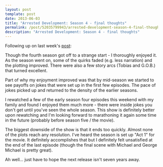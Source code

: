 ```yaml
---
layout: post
template: post
date: 2013-06-03
title: "Arrested Development: Season 4 - final thoughts"
permalink: /post/52035799943/arrested-development-season-4-final-thoughts
description: "Arrested Development: Season 4 - final thoughts"
---
```

Following up on last week's [post](http://blog.randylubin.com/post/51456112870/arrested-development-season-4-first-thoughts):

Though the fourth season got off to a strange start - I thoroughly enjoyed it. As the season went on, some of the quirks faded (e.g. less narration) and the plotting improved. There were also a few story arcs (Tobias and G.O.B.) that turned excellent.

Part of why my enjoyment improved was that by mid-season we started to see payoffs on jokes that were set up in the first few episodes. The pace of jokes picked up and returned to the density of the earlier seasons.

I rewatched a few of the early season four episodes this weekend with my family and found I enjoyed them much more - there were inside jokes you don't get until you've seen the whole season. This show is definitely better upon rewatching and I'm looking forward to marathoning it again some time in the future (probably before season five / the movie).

The biggest downside of the show is that it ends too quickly. Almost none of the plots reach any resolution. I've heard the season is set up "Act 1" for the movie. It definitely accomplishes that but I definitely felt unsatisfied at the end of the last episode (though the final scene with Michael and George Michael is pretty great).

Ah well... just have to hope the next release isn't seven years away.

